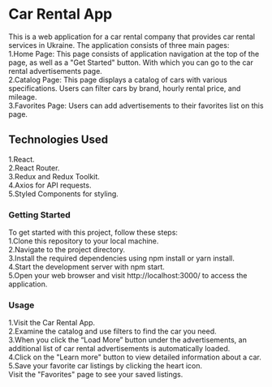 # Car Rental App

This is a web application for a car rental company that provides car rental services in Ukraine. The application consists of three main pages:  
1.Home Page: This page consists of application navigation at the top of the page, as well as a "Get Started" button. With which you can go to the car rental advertisements page.  
2.Catalog Page: This page displays a catalog of cars with various specifications. Users can filter cars by brand, hourly rental price, and mileage.  
3.Favorites Page: Users can add advertisements to their favorites list on this page.  

## Technologies Used

1.React.  
2.React Router.  
3.Redux and Redux Toolkit.  
4.Axios for API requests.  
5.Styled Components for styling.

### Getting Started

To get started with this project, follow these steps:  
1.Clone this repository to your local machine.  
2.Navigate to the project directory.  
3.Install the required dependencies using npm install or yarn install.  
4.Start the development server with npm start.  
5.Open your web browser and visit http://localhost:3000/ to access the application.  

### Usage

1.Visit the Car Rental App.  
2.Examine the catalog and use filters to find the car you need.  
3.When you click the “Load More” button under the advertisements, an additional list of car rental advertisements is automatically loaded.  
4.Click on the "Learn more" button to view detailed information about a car.  
5.Save your favorite car listings by clicking the heart icon.  
Visit the "Favorites" page to see your saved listings.  
